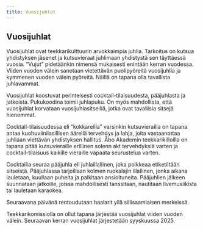 ```yaml
---
title: Vuosijuhlat
---
```

## Vuosijuhlat

Vuosijuhlat ovat teekkarikulttuurin arvokkaimpia juhlia. Tarkoitus on kutsua yhdistyksen jäsenet ja kutsuvieraat juhlimaan yhdistystä sen täyttäessä vuosia. “Vujut” pidetäänkin nimensä mukaisesti enintään kerran vuodessa. Viiden vuoden välein sanotaan vietettävän puolipyöreitä vuosijuhlia ja kymmenen vuoden välein pyöreitä. Näillä on tapana olla tavallista juhlavammat.

Vuosijuhlat koostuvat perinteisesti cocktail-tilaisuudesta, pääjuhlasta ja jatkoista. Pukukoodina toimii juhlapuku. On myös mahdollista, että vuosijuhlat korvataan vuosijuhlasitseillä, jotka ovat tavallisia sitsejä hienommat.

Cocktail-tilaisuudessa eli “kokkareilla” varsinkin kutsuvierailla on tapana antaa kuohuviinilasillisen äärellä tervehdys ja lahja, joita vastaanottaa juhliaan viettävän yhdistyksen hallitus. Åbo Akademin teekkarikilloilla on tapana pitää kutsuvieraille erillinen solenn akt tervehdyksiä varten ja cocktail-tilaisuus kaikille vieraille vapaata seurustelua varten.

Cocktailia seuraa pääjuhla eli juhlaillallinen, joka poikkeaa etiketiltään sitseistä. Pääjuhlassa tarjoillaan kolmen ruokalajin illallinen, jonka aikana lauletaan, kuullaan puheita ja palkitaan ansioituneita. Pääjuhlien jälkeen suunnataan jatkoille, joissa mahdollisesti tanssitaan, nautitaan livemusiikista tai lauletaan karaokea.

Seuraavana päivänä rentoudutaan haalarit yllä sillisaamiaisen merkeissä.

Teekkarikomissiolla on ollut tapana järjestää vuosijuhlat viiden vuoden välein. Seuraavan kerran vuosijuhlat järjestetään syyskuussa 2025.
